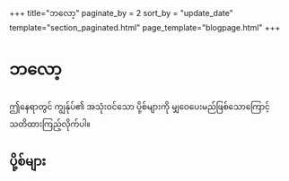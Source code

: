 +++
title="ဘလော့"
paginate_by = 2
sort_by = "update_date"
template="section_paginated.html"
page_template="blogpage.html"
+++
# ဘလော့
ဤနေရာတွင် ကျွန်ုပ်၏ အသုံးဝင်သော ပို့စ်များကို မျှဝေပေးမည်ဖြစ်သောကြောင့် သတိထားကြည့်လိုက်ပါ။

## ပို့စ်များ